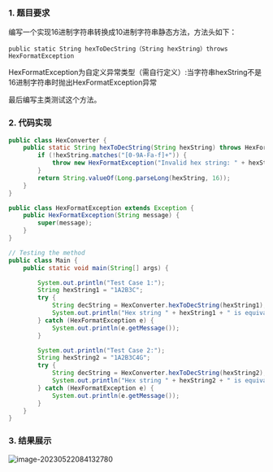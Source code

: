 ### 1. 题目要求

编写一个实现16进制字符串转换成10进制字符串静态方法，方法头如下：

`public static String hexToDecString（String hexString）throws HexFormatException`

HexFormatException为自定义异常类型（需自行定义）:当字符串hexString不是16进制字符串时抛出HexFormatException异常

最后编写主类测试这个方法。

### 2. 代码实现

```java
public class HexConverter {
    public static String hexToDecString(String hexString) throws HexFormatException {
        if (!hexString.matches("[0-9A-Fa-f]+")) {
            throw new HexFormatException("Invalid hex string: " + hexString);
        }
        return String.valueOf(Long.parseLong(hexString, 16));
    }
}

public class HexFormatException extends Exception {
    public HexFormatException(String message) {
        super(message);
    }
}

// Testing the method
public class Main {
    public static void main(String[] args) {

        System.out.println("Test Case 1:");
        String hexString1 = "1A2B3C";
        try {
            String decString = HexConverter.hexToDecString(hexString1);
            System.out.println("Hex string " + hexString1 + " is equivalent to decimal string " + decString);
        } catch (HexFormatException e) {
            System.out.println(e.getMessage());
        }

        System.out.println("Test Case 2:");
        String hexString2 = "1A2B3C4G";
        try {
            String decString = HexConverter.hexToDecString(hexString2);
            System.out.println("Hex string " + hexString2 + " is equivalent to decimal string " + decString);
        } catch (HexFormatException e) {
            System.out.println(e.getMessage());
        }
    }
}
```

### 3. 结果展示

![image-20230522084132780](https://picgo-1314385327.cos.ap-guangzhou.myqcloud.com/markdown/image-20230522084132780.png)

